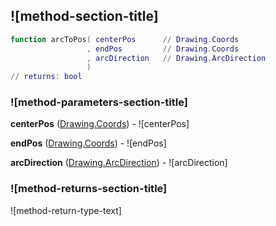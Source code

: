 ## ![method-section-title]


```lua
function arcToPos( centerPos      // Drawing.Coords
                 , endPos         // Drawing.Coords
                 , arcDirection   // Drawing.ArcDirection
                 )
// returns: bool
```


### ![method-parameters-section-title]

**centerPos** ([Drawing.Coords](../../Drawing/Coords.md)) - ![centerPos]

**endPos** ([Drawing.Coords](../../Drawing/Coords.md)) - ![endPos]

**arcDirection** ([Drawing.ArcDirection](../../Drawing/ArcDirection.md)) - ![arcDirection]

### ![method-returns-section-title]

![method-return-type-text]

